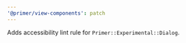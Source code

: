 ```yaml
---
'@primer/view-components': patch
---
```


Adds accessibility lint rule for `Primer::Experimental::Dialog`.

<!-- Changed components: _none_ -->
